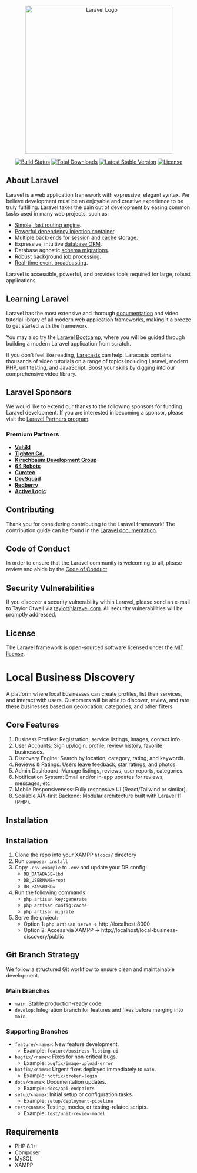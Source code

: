 <p align="center"><a href="https://laravel.com" target="_blank"><img src="https://raw.githubusercontent.com/laravel/art/master/logo-lockup/5%20SVG/2%20CMYK/1%20Full%20Color/laravel-logolockup-cmyk-red.svg" width="400" alt="Laravel Logo"></a></p>

<p align="center">
<a href="https://github.com/laravel/framework/actions"><img src="https://github.com/laravel/framework/workflows/tests/badge.svg" alt="Build Status"></a>
<a href="https://packagist.org/packages/laravel/framework"><img src="https://img.shields.io/packagist/dt/laravel/framework" alt="Total Downloads"></a>
<a href="https://packagist.org/packages/laravel/framework"><img src="https://img.shields.io/packagist/v/laravel/framework" alt="Latest Stable Version"></a>
<a href="https://packagist.org/packages/laravel/framework"><img src="https://img.shields.io/packagist/l/laravel/framework" alt="License"></a>
</p>

## About Laravel

Laravel is a web application framework with expressive, elegant syntax. We believe development must be an enjoyable and creative experience to be truly fulfilling. Laravel takes the pain out of development by easing common tasks used in many web projects, such as:

- [Simple, fast routing engine](https://laravel.com/docs/routing).
- [Powerful dependency injection container](https://laravel.com/docs/container).
- Multiple back-ends for [session](https://laravel.com/docs/session) and [cache](https://laravel.com/docs/cache) storage.
- Expressive, intuitive [database ORM](https://laravel.com/docs/eloquent).
- Database agnostic [schema migrations](https://laravel.com/docs/migrations).
- [Robust background job processing](https://laravel.com/docs/queues).
- [Real-time event broadcasting](https://laravel.com/docs/broadcasting).

Laravel is accessible, powerful, and provides tools required for large, robust applications.

## Learning Laravel

Laravel has the most extensive and thorough [documentation](https://laravel.com/docs) and video tutorial library of all modern web application frameworks, making it a breeze to get started with the framework.

You may also try the [Laravel Bootcamp](https://bootcamp.laravel.com), where you will be guided through building a modern Laravel application from scratch.

If you don't feel like reading, [Laracasts](https://laracasts.com) can help. Laracasts contains thousands of video tutorials on a range of topics including Laravel, modern PHP, unit testing, and JavaScript. Boost your skills by digging into our comprehensive video library.

## Laravel Sponsors

We would like to extend our thanks to the following sponsors for funding Laravel development. If you are interested in becoming a sponsor, please visit the [Laravel Partners program](https://partners.laravel.com).

### Premium Partners

- **[Vehikl](https://vehikl.com)**
- **[Tighten Co.](https://tighten.co)**
- **[Kirschbaum Development Group](https://kirschbaumdevelopment.com)**
- **[64 Robots](https://64robots.com)**
- **[Curotec](https://www.curotec.com/services/technologies/laravel)**
- **[DevSquad](https://devsquad.com/hire-laravel-developers)**
- **[Redberry](https://redberry.international/laravel-development)**
- **[Active Logic](https://activelogic.com)**

## Contributing

Thank you for considering contributing to the Laravel framework! The contribution guide can be found in the [Laravel documentation](https://laravel.com/docs/contributions).

## Code of Conduct

In order to ensure that the Laravel community is welcoming to all, please review and abide by the [Code of Conduct](https://laravel.com/docs/contributions#code-of-conduct).

## Security Vulnerabilities

If you discover a security vulnerability within Laravel, please send an e-mail to Taylor Otwell via [taylor@laravel.com](mailto:taylor@laravel.com). All security vulnerabilities will be promptly addressed.

## License

The Laravel framework is open-sourced software licensed under the [MIT license](https://opensource.org/licenses/MIT).

# Local Business Discovery

A platform where local businesses can create profiles, list their services, and interact with users. Customers will be able to discover, review, and rate these businesses based on geolocation, categories, and other filters.

## Core Features

1. Business Profiles: Registration, service listings, images, contact info.
2. User Accounts: Sign up/login, profile, review history, favorite businesses.
3. Discovery Engine: Search by location, category, rating, and keywords.
4. Reviews & Ratings: Users leave feedback, star ratings, and photos.
5. Admin Dashboard: Manage listings, reviews, user reports, categories.
6. Notification System: Email and/or in-app updates for reviews, messages, etc.
7. Mobile Responsiveness: Fully responsive UI (React/Tailwind or similar).
8. Scalable API-first Backend: Modular architecture built with Laravel 11 (PHP).

## Installation

## Installation

1. Clone the repo into your XAMPP `htdocs/` directory  
2. Run `composer install`  
3. Copy `.env.example` to `.env` and update your DB config:  
   - `DB_DATABASE=lbd`  
   - `DB_USERNAME=root`  
   - `DB_PASSWORD=`  
4. Run the following commands:  
   - `php artisan key:generate`  
   - `php artisan config:cache`  
   - `php artisan migrate`  
5. Serve the project:  
   - Option 1: `php artisan serve` → http://localhost:8000  
   - Option 2: Access via XAMPP → http://localhost/local-business-discovery/public

## Git Branch Strategy

We follow a structured Git workflow to ensure clean and maintainable development.

### Main Branches
- `main`: Stable production-ready code.
- `develop`: Integration branch for features and fixes before merging into `main`.

### Supporting Branches
- `feature/<name>`: New feature development.
  - Example: `feature/business-listing-ui`
- `bugfix/<name>`: Fixes for non-critical bugs.
  - Example: `bugfix/image-upload-error`
- `hotfix/<name>`: Urgent fixes deployed immediately to `main`.
  - Example: `hotfix/broken-login`
- `docs/<name>`: Documentation updates.
  - Example: `docs/api-endpoints`
- `setup/<name>`: Initial setup or configuration tasks.
  - Example: `setup/deployment-pipeline`
- `test/<name>`: Testing, mocks, or testing-related scripts.
  - Example: `test/unit-review-model`


## Requirements

- PHP 8.1+
- Composer
- MySQL
- XAMPP
